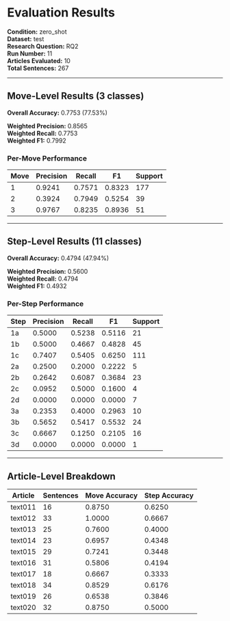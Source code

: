 # Evaluation Results

**Condition:** zero_shot  
**Dataset:** test  
**Research Question:** RQ2  
**Run Number:** 11  
**Articles Evaluated:** 10  
**Total Sentences:** 267  

---

## Move-Level Results (3 classes)

**Overall Accuracy:** 0.7753 (77.53%)  

**Weighted Precision:** 0.8565  
**Weighted Recall:** 0.7753  
**Weighted F1:** 0.7992  

### Per-Move Performance

| Move | Precision | Recall | F1 | Support |
|------|-----------|--------|----|---------|
| 1 | 0.9241 | 0.7571 | 0.8323 | 177 |
| 2 | 0.3924 | 0.7949 | 0.5254 | 39 |
| 3 | 0.9767 | 0.8235 | 0.8936 | 51 |

---

## Step-Level Results (11 classes)

**Overall Accuracy:** 0.4794 (47.94%)  

**Weighted Precision:** 0.5600  
**Weighted Recall:** 0.4794  
**Weighted F1:** 0.4932  

### Per-Step Performance

| Step | Precision | Recall | F1 | Support |
|------|-----------|--------|----|---------|
| 1a | 0.5000 | 0.5238 | 0.5116 | 21 |
| 1b | 0.5000 | 0.4667 | 0.4828 | 45 |
| 1c | 0.7407 | 0.5405 | 0.6250 | 111 |
| 2a | 0.2500 | 0.2000 | 0.2222 | 5 |
| 2b | 0.2642 | 0.6087 | 0.3684 | 23 |
| 2c | 0.0952 | 0.5000 | 0.1600 | 4 |
| 2d | 0.0000 | 0.0000 | 0.0000 | 7 |
| 3a | 0.2353 | 0.4000 | 0.2963 | 10 |
| 3b | 0.5652 | 0.5417 | 0.5532 | 24 |
| 3c | 0.6667 | 0.1250 | 0.2105 | 16 |
| 3d | 0.0000 | 0.0000 | 0.0000 | 1 |

---

## Article-Level Breakdown

| Article | Sentences | Move Accuracy | Step Accuracy |
|---------|-----------|---------------|---------------|
| text011 | 16 | 0.8750 | 0.6250 |
| text012 | 33 | 1.0000 | 0.6667 |
| text013 | 25 | 0.7600 | 0.4000 |
| text014 | 23 | 0.6957 | 0.4348 |
| text015 | 29 | 0.7241 | 0.3448 |
| text016 | 31 | 0.5806 | 0.4194 |
| text017 | 18 | 0.6667 | 0.3333 |
| text018 | 34 | 0.8529 | 0.6176 |
| text019 | 26 | 0.6538 | 0.3846 |
| text020 | 32 | 0.8750 | 0.5000 |
